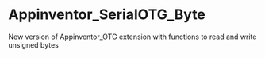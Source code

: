 # Appinventor_SerialOTG_Byte
New version of Appinventor_OTG extension with functions to read and write unsigned bytes
